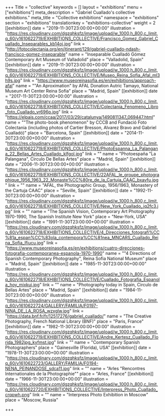 +++
Title = "collective"
keywords = []
layout = "exhibitions"
menu = ["exhibitions"]
meta_description = "Gabriel Cuallado's collective exhibitions."
meta_title = "Collective exhibitions"
namespace = "exhibitions"
section = "exhibitions"
translationkey = "exhibitions-collective"
weight = 2
[[exhibition]]
date = "2019-11-30T23:00:00+00:00"
illustration = "https://res.cloudinary.com/dgzqhksfz/image/upload/w_1000,h_800,c_limit,q_60/v1610622719/EXHIBITIONS_COLLECTIVE/Francisco_Gomez_Gabriel_Cuallado_Inseparables_kb14oj.jpg"
link = "http://fotocolectania.org/en/itinerant/129/gabriel-cuallado-ndash-francisco-gomez-inseparable"
name = "Inseparable Cualladó Gómez Contemporary Art Museum of Valladolid"
place = "Valladolid, Spain"
[[exhibition]]
date = "2019-11-30T23:00:00+00:00"
illustration = "https://res.cloudinary.com/dgzqhksfz/image/upload/w_1000,h_800,c_limit,q_60/v1610622719/EXHIBITIONS_COLLECTIVE/Museo_Reina_Sofia_Afal_ml3h9s.jpg"
link = "https://www.museoreinasofia.es/en/exhibitions/approach-afal"
name = "\"An Aproximation\" by AFAL Donation Autric Tamayo,  National Museum Art Center Reina Sofia"
place = "Madrid, Spain"
[[exhibition]]
date = "2017-11-30T23:00:00+00:00"
illustration = "https://res.cloudinary.com/dgzqhksfz/image/upload/w_1000,h_800,c_limit,q_60/v1610622718/EXHIBITIONS_COLLECTIVE/Colectania_Fenomeno_Libro_foto_Cuallado_yr696p.jpg"
link = "https://elpais.com/ccaa/2017/03/29/catalunya/1490811347_069447.html"
name = "\"The photo-book phenomenon\" by CCCB and Fundació Foto Colectania (including photos of Cartier Bresson, Alvarez Bravo and Gabriel Cualladó)"
place = "Barcelona, Spain"
[[exhibition]]
date = "2014-11-30T23:00:00+00:00"
illustration = "https://res.cloudinary.com/dgzqhksfz/image/upload/w_1000,h_800,c_limit,q_60/v1610622719/EXHIBITIONS_COLLECTIVE/PhotoEspanna_La_Palangana_22_Bellas_Artes_Cuallado_klfgol.jpg"
link = ""
name = "Photoespaña \"La Palangana\", Circulo De Bellas Artes"
place = "Madrid, Spain"
[[exhibition]]
date = "2006-11-30T23:00:00+00:00"
illustration = "https://res.cloudinary.com/dgzqhksfz/image/upload/w_1000,h_800,c_limit,q_60/v1610622719/EXHIBITIONS_COLLECTIVE/22AFAL_le_groupe_photographique_1956_1963_22_Monaste%CC%80re_de_la_Cartuja_CAAC_bxavfu.jpg"
link = ""
name = "AFAL, the Photographic Group, 1956/1963, Monastery of the Cartuja CAAC"
place = "Seville, Spain"
[[exhibition]]
date = "1992-11-30T23:00:00+00:00"
illustration = "https://res.cloudinary.com/dgzqhksfz/image/upload/w_1000,h_800,c_limit,q_60/v1610622718/EXHIBITIONS_COLLECTIVE/New_York_Cuallado_jq2fc3.jpg"
link = ""
name = "The Spanish Vision, Contemporary Art Photography 1970-1990, The Spanish Institute New York"
place = "New-York, USA"
[[exhibition]]
date = "1991-11-30T23:00:00+00:00"
illustration = "https://res.cloudinary.com/dgzqhksfz/image/upload/w_1000,h_800,c_limit,q_60/v1610622718/EXHIBITIONS_COLLECTIVE/4_Direcciones_fotografi%CC%81a_espan%CC%83ola_contempora%CC%81nea_MNCARS_Cuallado_Reina_Sofia_lfiucu.jpg"
link = "https://www.museoreinasofia.es/en/exhibitions/cuatro-direcciones-fotografia-contemporanea-espanola-1970-1990"
name = "\"4 Directions of Spanish Contemporary Photography\", Reina Sofia National Museum"
place = "Madrid, Spain"
[[exhibition]]
date = "1985-11-30T23:00:00+00:00"
illustration = "https://res.cloudinary.com/dgzqhksfz/image/upload/w_1000,h_800,c_limit,q_60/v1610622718/EXHIBITIONS_COLLECTIVE/Cuallado_Fotografia_Espanola_hoy_mixkui.jpg"
link = ""
name = "Photography today in Spain, Circulo de Bellas Artes"
place = "Madrid, Spain"
[[exhibition]]
date = "1984-11-30T23:00:00+00:00"
illustration = "https://res.cloudinary.com/dgzqhksfz/image/upload/w_1000,h_800,c_limit,q_60/v1610622724/GALLERY/FAMILIA/F0197-NINA_DE_LA_ROSA_wzxglw.jpg"
link = "https://data.bnf.fr/fr/12517276/gabriel_cuallado/"
name = "The Creative Photography, French National Library (BNF)"
place = "Paris, France"
[[exhibition]]
date = "1982-11-30T23:00:00+00:00"
illustration = "https://res.cloudinary.com/dgzqhksfz/image/upload/w_1000,h_800,c_limit,q_60/v1610622719/EXHIBITIONS_COLLECTIVE/Andre_Kertesz_Cuallado_Florida_1982jpg_kyfmst.jpg"
link = ""
name = "Contemporary Spanish Photographers"
place = "Gainesville (Florida), USA"
[[exhibition]]
date = "1978-11-30T23:00:00+00:00"
illustration = "https://res.cloudinary.com/dgzqhksfz/image/upload/w_1000,h_800,c_limit,q_60/v1610622723/GALLERY/FAMILIA/F0194-NENA_PEINANDOSE_sdca11.jpg"
link = ""
name = "Arles \"Rencontres Internationales de la Photographie\""
place = "Arles, France"
[[exhibition]]
date = "1966-11-30T23:00:00+00:00"
illustration = "https://res.cloudinary.com/dgzqhksfz/image/upload/w_1000,h_800,c_limit,q_60/v1610622720/EXHIBITIONS_COLLECTIVE/Interpress_Photo_Cuallado_crqpwh.png"
link = ""
name = "Interpress Photo Exhibition in Moscow"
place = "Moscow, Russia"

+++
